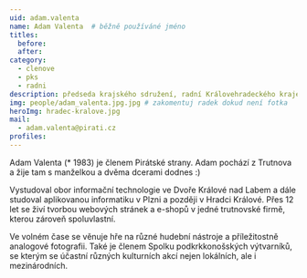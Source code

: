 ```yaml
---
uid: adam.valenta
name: Adam Valenta	# běžně používáné jméno
titles:
  before:
  after:
category:
  - clenove
  - pks
  - radni
description: předseda krajského sdružení, radní Královehradeckého kraje pro regionální rozvoj # zobrazuje se v lide
img: people/adam_valenta.jpg.jpg # zakomentuj radek dokud není fotka
heroImg: hradec-kralove.jpg
mail:
  - adam.valenta@pirati.cz
profiles:
---
```

Adam Valenta (* 1983) je členem Pirátské strany. Adam pochází z Trutnova a žije tam s manželkou a dvěma dcerami dodnes :)

Vystudoval obor informační technologie ve Dvoře Králové nad Labem a dále studoval aplikovanou informatiku v Plzni a později v Hradci Králové. Přes 12 let se živí tvorbou webových stránek a e-shopů v jedné trutnovské firmě, kterou zároveň spoluvlastní.

Ve volném čase se věnuje hře na různé hudební nástroje a příležitostně analogové fotografii. Také je členem Spolku podkrkkonošských výtvarníků, se kterým se účastní různých kulturních akcí nejen lokálních, ale i mezinárodních.

